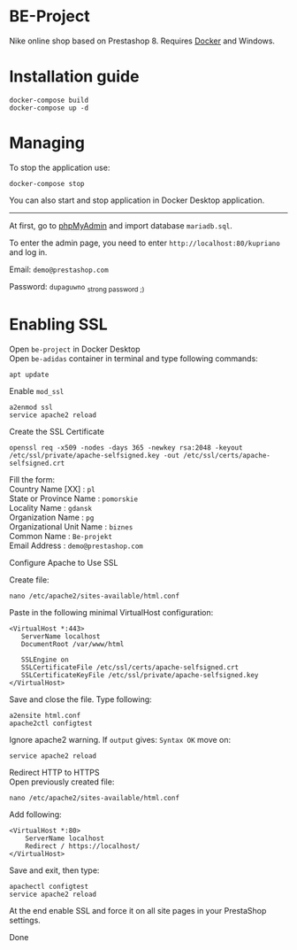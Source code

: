 # BE-Project
Nike online shop based on Prestashop 8. Requires [Docker](https://www.docker.com/products/docker-desktop/) and Windows.

# Installation guide
```
docker-compose build
docker-compose up -d
```

# Managing
To stop the application use:
```
docker-compose stop
```
You can also start and stop application in Docker Desktop application.

---
At first, go to [phpMyAdmin](http://localhost:81) and import database `mariadb.sql`.


To enter the admin page, you need to enter `http://localhost:80/kupriano` and log in.

Email: `demo@prestashop.com`

Password: `dupaguwno` <sub>strong password ;)</sub>

# Enabling SSL
Open `be-project` in Docker Desktop <br />
Open `be-adidas` container in terminal and type following commands:

```
apt update
```
Enable `mod_ssl`

```
a2enmod ssl
service apache2 reload
```

Create the SSL Certificate
```
openssl req -x509 -nodes -days 365 -newkey rsa:2048 -keyout /etc/ssl/private/apache-selfsigned.key -out /etc/ssl/certs/apache-selfsigned.crt
```
Fill the form:<br />
Country Name [XX] : `pl`<br />
State or Province Name : `pomorskie`<br />
Locality Name : `gdansk` <br />
Organization Name : `pg`<br />
Organizational Unit Name : `biznes`<br />
Common Name : `Be-projekt`<br />
Email Address : `demo@prestashop.com`<br />

Configure Apache to Use SSL

Create file:
```
nano /etc/apache2/sites-available/html.conf
```

Paste in the following minimal VirtualHost configuration:
```
<VirtualHost *:443>
   ServerName localhost
   DocumentRoot /var/www/html

   SSLEngine on
   SSLCertificateFile /etc/ssl/certs/apache-selfsigned.crt
   SSLCertificateKeyFile /etc/ssl/private/apache-selfsigned.key
</VirtualHost>
```

Save and close the file. Type following:

```
a2ensite html.conf
apache2ctl configtest
```
Ignore apache2 warning. If `output` gives: `Syntax OK` move on:
```
service apache2 reload
```

Redirect HTTP to HTTPS<br />
Open previously created file:

```
nano /etc/apache2/sites-available/html.conf
```
Add following:
```
<VirtualHost *:80>
    ServerName localhost
    Redirect / https://localhost/
</VirtualHost>
```
Save and exit, then type:

```
apachectl configtest
service apache2 reload
```

At the end enable SSL and force it on all site pages in your PrestaShop settings.

Done
